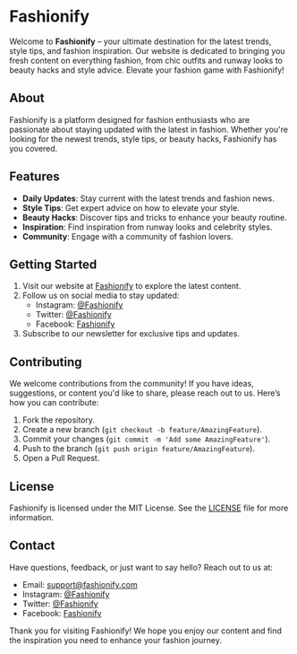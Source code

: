 # Fashionify

Welcome to **Fashionify** – your ultimate destination for the latest trends, style tips, and fashion inspiration. Our website is dedicated to bringing you fresh content on everything fashion, from chic outfits and runway looks to beauty hacks and style advice. Elevate your fashion game with Fashionify!

## About

Fashionify is a platform designed for fashion enthusiasts who are passionate about staying updated with the latest in fashion. Whether you're looking for the newest trends, style tips, or beauty hacks, Fashionify has you covered.

## Features

- **Daily Updates**: Stay current with the latest trends and fashion news.
- **Style Tips**: Get expert advice on how to elevate your style.
- **Beauty Hacks**: Discover tips and tricks to enhance your beauty routine.
- **Inspiration**: Find inspiration from runway looks and celebrity styles.
- **Community**: Engage with a community of fashion lovers.

## Getting Started

1. Visit our website at [Fashionify](#) to explore the latest content.
2. Follow us on social media to stay updated:
   - Instagram: [@Fashionify](#)
   - Twitter: [@Fashionify](#)
   - Facebook: [Fashionify](#)
3. Subscribe to our newsletter for exclusive tips and updates.

## Contributing

We welcome contributions from the community! If you have ideas, suggestions, or content you'd like to share, please reach out to us. Here’s how you can contribute:

1. Fork the repository.
2. Create a new branch (`git checkout -b feature/AmazingFeature`).
3. Commit your changes (`git commit -m 'Add some AmazingFeature'`).
4. Push to the branch (`git push origin feature/AmazingFeature`).
5. Open a Pull Request.

## License

Fashionify is licensed under the MIT License. See the [LICENSE](LICENSE) file for more information.

## Contact

Have questions, feedback, or just want to say hello? Reach out to us at:

- Email: support@fashionify.com
- Instagram: [@Fashionify](#)
- Twitter: [@Fashionify](#)
- Facebook: [Fashionify](#)

Thank you for visiting Fashionify! We hope you enjoy our content and find the inspiration you need to enhance your fashion journey.

